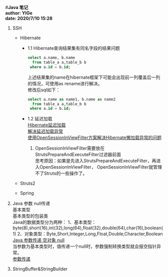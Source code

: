 #**Java 笔记**  
**author: YIGe**  
**date: 2020/7/10 15:28**  

1. SSH
    * Hibernate   
        + 1.1 Hibernate查询结果集有同名字段的结果问题  
            ```sql
            select a.name, b.name 
              from table_a a,table_b b
             where a.id = b.id;
            ``` 
            上述结果集的name在hibernate框架下可能会出现前一列覆盖后一列的情况，可使用as rename进行解决。  
            修改后sql如下：
            ```sql
            select a.name as name1, b.name as name2
              from table_a a,table_b b
             where a.id = b.id;
            ```
          
        + 1.2 延迟加载   
            [Hibernate延迟加载](https://www.cnblogs.com/chenmingjun/p/9747681.html)   
            [解决延迟加载异常](https://blog.csdn.net/chenssy/article/details/8792666)   
            [使用OpenSessionInViewFilter方案解决Hibernate懒加载异常的问题](https://www.jianshu.com/p/1a8343292c4a)  
            1. OpenSessionInViewFilter需要放在StrutsPrepareAndExecuteFilter过滤器前面  
            思考原因：如果是先进入StrutsPrepareAndExecuteFilter，再进入OpenSessionInViewFilter，
            OpenSessionInViewFilter就管理不了Struts的一些操作了。  
            
            
    * Struts2  
    
    * Spring  
2.  Java 参数 null传递  
    基本类型  
    基本类型的包装类  
    Java的数据类型分为两种：
    1、基本类型：byte(8),short(16),int(32),long(64),float(32),double(64),char(16),boolean(1)
    2、对象类型：Byte,Short,Integer,Long,Float,Double,Character,Boolean    
    [Java 参数传递 空对象 null](https://blog.csdn.net/mantoureganmian/article/details/49685309)  
    当参数为基本类型时，值传递一个null时，参数强制转换类型就会报空指针异常。  
    [参数传递](./image/参数传递.png)  

3. StringBuffer&StringBuilder  
    
  